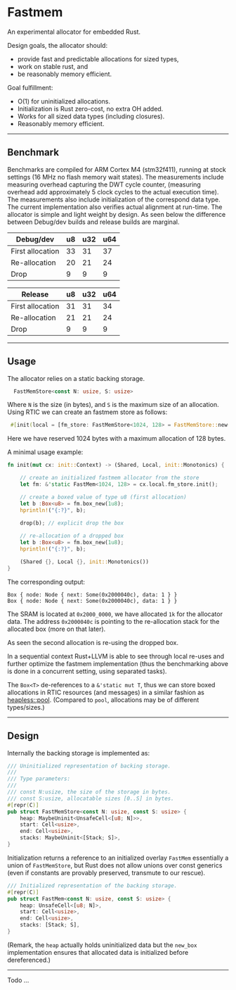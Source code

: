 # Fastmem

An experimental allocator for embedded Rust.

Design goals, the allocator should: 

- provide fast and predictable allocations for sized types, 
- work on stable rust, and 
- be reasonably memory efficient.

Goal fulfillment:

- O(1) for uninitialized allocations. 
- Initialization is Rust zero-cost, no extra OH added.
- Works for all sized data types (including closures).
- Reasonably memory efficient.

---

## Benchmark

Benchmarks are compiled for ARM Cortex M4 (stm32f411), running at stock settings (16 MHz no flash memory wait states). The measurements include measuring overhead capturing the DWT cycle counter, (measuring overhead add approximately 5 clock cycles to the actual execution time). The measurements also include initialization of the correspond data type. The current implementation also verifies actual alignment at run-time. The allocator is simple and light weight by design. As seen below the difference between Debug/dev builds and release builds are marginal.

| Debug/dev         | u8  | u32 | u64 |
| -----------       | --- | --- | --- |
| First allocation  | 33  | 31  | 37  |
| Re-allocation     | 20  | 21  | 24  |
| Drop              | 9   | 9   | 9   |
      
| Release           | u8  | u32 | u64 |
| -----------       | --- | --- | --- |
| First allocation  | 31  | 31  | 34  |
| Re-allocation     | 21  | 21  | 24  |
| Drop              | 9   | 9   | 9   |
   

---

## Usage

The allocator relies on a static backing storage. 

``` rust
  FastMemStore<const N: usize, S: usize>
```
Where `N` is the size (in bytes), and `S` is the maximum size of an allocation. Using RTIC we can create an fastmem store as follows:

```rust
 #[init(local = [fm_store: FastMemStore<1024, 128> = FastMemStore::new()])]
```

Here we have reserved 1024 bytes with a maximum allocation of 128 bytes. 

A minimal usage example:

```rust
fn init(mut cx: init::Context) -> (Shared, Local, init::Monotonics) {

    // create an initialized fastmem allocator from the store
    let fm: &'static FastMem<1024, 128> = cx.local.fm_store.init();

    // create a boxed value of type u8 (first allocation)
    let b :Box<u8> = fm.box_new(1u8);
    hprintln!("{:?}", b);
    
    drop(b); // explicit drop the box

    // re-allocation of a dropped box
    let b :Box<u8> = fm.box_new(1u8);
    hprintln!("{:?}", b);

    (Shared {}, Local {}, init::Monotonics())
}
```

The corresponding output:
``` shell
Box { node: Node { next: Some(0x2000040c), data: 1 } }
Box { node: Node { next: Some(0x2000040c), data: 1 } }
```

The SRAM is located at `0x2000_0000`, we have allocated `1k` for the allocator data. The address `0x2000040c` is pointing to the re-allocation stack for the allocated box (more on that later).

As seen the second allocation is re-using the dropped box.

In a sequential context Rust+LLVM is able to see through local re-uses and further optimize the fastmem implementation (thus the benchmarking above is done in a concurrent setting, using separated tasks).

The `Box<T>` de-references to a `&'static mut T`, thus we can store boxed allocations in RTIC resources (and messages) in a similar fashion as [heapless::pool](https://docs.rs/heapless/latest/heapless/pool/index.html). (Compared to `pool`, allocations may be of different types/sizes.)

---

## Design

Internally the backing storage is implemented as:

```rust
/// Uninitialized representation of backing storage.
///
/// Type parameters:
///
/// const N:usize, the size of the storage in bytes.
/// const S:usize, allocatable sizes [0..S] in bytes.              
#[repr(C)]
pub struct FastMemStore<const N: usize, const S: usize> {
    heap: MaybeUninit<UnsafeCell<[u8; N]>>,
    start: Cell<usize>,
    end: Cell<usize>,
    stacks: MaybeUninit<[Stack; S]>,
}
```

Initialization returns a reference to an initialized overlay `FastMem` essentially a union of `FastMemStore`, but Rust does not allow unions over const generics (even if constants are provably preserved, transmute to our rescue).

```rust
/// Initialized representation of the backing storage.
#[repr(C)]
pub struct FastMem<const N: usize, const S: usize> {
    heap: UnsafeCell<[u8; N]>,
    start: Cell<usize>,
    end: Cell<usize>,
    stacks: [Stack; S],
}
```

(Remark, the `heap` actually holds uninitialized data but the `new_box` implementation ensures that allocated data is initialized before dereferenced.)

---

Todo ...


<!-- 
The `Heap` data structure holds two raw pointers to the beginning and end of the heap. These could possibly be tied to link script symbols, but for now we set them based on a static allocation of data, in `HEAP_DATA`.

The actual allocator state is stored in `ALLOC` (referring to the backing store). `ALLOC.init()` returns an API to the initiated allocator, allowing to allocate boxed data.

On `drop` the associated allocation is recycled, into a set of pre-allocated stacks. For the example the set is 128, but this could be generalized (by a const generic).

What makes `fastmem` fast is that data is never really de-allocated but rather re-cycled.

Taken from the implementation:

``` rust
    ...
    pub fn box_new<T>(&'static self, t: T) -> Box<T> {
        let index = size_of::<T>();
        println!("box_new, index {}", index);

        match self.free_stacks[index].pop() {
            Some(node) => {
                println!("found node, n_addr {:x}", node.data);
                let data = unsafe { &mut *(&mut *(node.data as *mut T)) };
                *data = t;

                Box::new(data, self, node)
            }
            None => {
                println!("new allocation");
                let n = self.heap.alloc(t);
                let n_addr = n as *const T as usize;
                println!("n_addr {:x}", n_addr);
                let n_node = self.heap.alloc(Node::new(n_addr));

                Box::new(n, self, n_node)
            }
        }
    }
    ...
```
`index` is computed based on the size of `T` (the size of the data we want to allocate). We select the appropriate stack by indexing the array `self.free_stacks`, and `pop`.

If `Some(node)` was found, we re-use the corresponding store (`node.data`) and return a new `Box`, else (if no free memory of size `T` is found), we allocate both the store `n` and a `Node` for book-keeping. 

The "hot path" (re-cycling) is kept to a minimal, and thus should be very fast (my goal is 20 cycles, but not yet measured, so we will see). The cold path is also fairly efficient amounting to two allocations (for `data` and `Node` with possible padding). Here I assume something like 40 cycles.

## Further improvements

One could pre-allocate a set of `Nodes` into a separate data structure which would make "cold path" faster. However, this would require enforcing a hard limit to the number of allocations. 

For now indexing is solely based on the size, e.g. a `T` of size 13 would look at `free_stacks[13]`. From a CPU performance perspective this is likely the fastest we can do. The downside is that we waste some memory for `Stack`s with unlikely sizes, (13 is not the most common size, right). So we could round up the size to next power of 2, and then make a log2 of the rounded size. Each `Stack` is represented by a `head` node () 

```rust
#[derive(Clone, Debug, PartialEq)]
pub struct Stack {
    pub head: Cell<Option<NonNull<Node>>>,
}
```

`Cell<Option<NonNull<Node>>>` is fairly storage efficient. `Cell` is transparent, and so is `Option` for a `NonNull` pointer. The `Node` is also small:

```rust
pub struct Node {
    pub data: usize,
    next: Option<NonNull<Node>>,
}
```
Each `Node` holds a pointer to the `data` (32 bits) and a `next` field (another 32 bits). (Observation: We could use a `NonNull` pointer for the `data`, might be cleaner). In any case on a 32-bit system the cost is 8 bytes. So the memory overhead is only 8 bytes for each allocation + 4 times the number of "slots" (determined by the max size of allocatable elements.)

As mentioned the allocator could be const generic to the max-size (`free_stacks: [const N; ...])`. We could check with a `const_assert` that allocations are in range and use unchecked lookup. Rust will (eventually) prove the `const_assert` at compile time, and allow some run-time code for checked array lookup to be optimized out.

## Limitations and intended "semi static" use

As seen there is no true de-allocation, just re-cycling for sake of performance. For highly dynamic workloads this will be wasteful of resources (memory) but the intention is to use `fastmem` for hard real-time systems, which are typically less dynamic regarding allocation requirements. A typical use case is to store messages (closures) or async futures. While these are dynamic in size (unsized at compile time), there will be limited set of recurring fix sized messages and futures in the system. For a fixed set of futures (async tasks, these can be dynamically allocated at startup).

## Disclaimer: A two day hack

The allocator was wrapped up as a prototype for evaluation, not yet properly tested (and not even `#[no_std]` due to tracing output currently). -->













